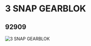 # 3 SNAP GEARBLOK
## 92909
![3 SNAP GEARBLOK](https://lc-www-live-s.legocdn.com/media/bricks/5/2/4610378.jpg)
